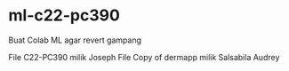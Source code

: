 # ml-c22-pc390
Buat Colab ML agar revert gampang

File C22-PC390 milik Joseph
File Copy of dermapp milik Salsabila Audrey
